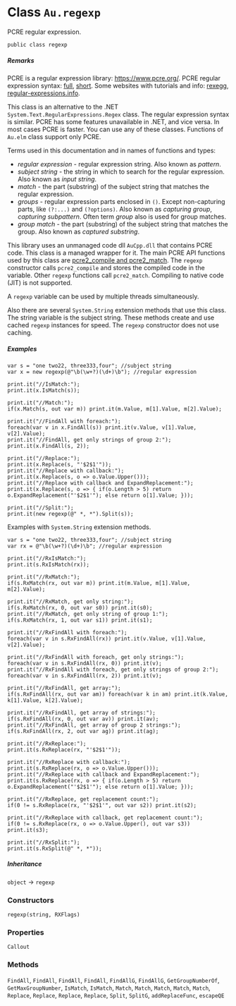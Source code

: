 # Class `Au.regexp`

PCRE regular expression.

```
public class regexp
```

##### Remarks

PCRE is a regular expression library: https://www.pcre.org/. PCRE regular expression syntax: [full](https://www.pcre.org/current/doc/html/pcre2pattern.html), [short](https://www.pcre.org/current/doc/html/pcre2syntax.html). Some websites with tutorials and info: [rexegg](https://www.rexegg.com/), [regular-expressions.info](https://www.regular-expressions.info/).

This class is an alternative to the .NET `System.Text.RegularExpressions.Regex` class. The regular expression syntax is similar. PCRE has some features unavailable in .NET, and vice versa. In most cases PCRE is faster. You can use any of these classes. Functions of `Au.elm` class support only PCRE.

Terms used in this documentation and in names of functions and types:

- *regular expression* - regular expression string. Also known as *pattern*.
- *subject string* - the string in which to search for the regular expression. Also known as *input string*.
- *match* - the part (substring) of the subject string that matches the regular expression.
- *groups* - regular expression parts enclosed in `()`. Except non-capturing parts, like `(?:...)` and `(?options)`. Also known as *capturing group*, *capturing subpattern*. Often term *group* also is used for group matches.
- *group match* - the part (substring) of the subject string that matches the group. Also known as *captured substring*.

This library uses an unmanaged code dll `AuCpp.dll` that contains PCRE code. This class is a managed wrapper for it. The main PCRE API functions used by this class are [pcre2_compile and pcre2_match](https://www.pcre.org/current/doc/html/pcre2api.html). The `regexp` constructor calls `pcre2_compile` and stores the compiled code in the variable. Other `regexp` functions call `pcre2_match`. Compiling to native code (JIT) is not supported.

A `regexp` variable can be used by multiple threads simultaneously.

Also there are several `System.String` extension methods that use this class. The string variable is the subject string. These methods create and use cached `regexp` instances for speed. The `regexp` constructor does not use caching.

##### Examples

```
var s = "one two22, three333,four"; //subject string
var x = new regexp(@"\b(\w+?)(\d+)\b"); //regular expression

print.it("//IsMatch:");
print.it(x.IsMatch(s));

print.it("//Match:");
if(x.Match(s, out var m)) print.it(m.Value, m[1].Value, m[2].Value);

print.it("//FindAll with foreach:");
foreach(var v in x.FindAll(s)) print.it(v.Value, v[1].Value, v[2].Value);
print.it("//FindAll, get only strings of group 2:");
print.it(x.FindAll(s, 2));

print.it("//Replace:");
print.it(x.Replace(s, "'$2$1'"));
print.it("//Replace with callback:");
print.it(x.Replace(s, o => o.Value.Upper()));
print.it("//Replace with callback and ExpandReplacement:");
print.it(x.Replace(s, o => { if(o.Length > 5) return o.ExpandReplacement("'$2$1'"); else return o[1].Value; }));

print.it("//Split:");
print.it(new regexp(@" *, *").Split(s));
```

Examples with `System.String` extension methods.

```
var s = "one two22, three333,four"; //subject string
var rx = @"\b(\w+?)(\d+)\b"; //regular expression

print.it("//RxIsMatch:");
print.it(s.RxIsMatch(rx));

print.it("//RxMatch:");
if(s.RxMatch(rx, out var m)) print.it(m.Value, m[1].Value, m[2].Value);

print.it("//RxMatch, get only string:");
if(s.RxMatch(rx, 0, out var s0)) print.it(s0);
print.it("//RxMatch, get only string of group 1:");
if(s.RxMatch(rx, 1, out var s1)) print.it(s1);

print.it("//RxFindAll with foreach:");
foreach(var v in s.RxFindAll(rx)) print.it(v.Value, v[1].Value, v[2].Value);

print.it("//RxFindAll with foreach, get only strings:");
foreach(var v in s.RxFindAll(rx, 0)) print.it(v);
print.it("//RxFindAll with foreach, get only strings of group 2:");
foreach(var v in s.RxFindAll(rx, 2)) print.it(v);

print.it("//RxFindAll, get array:");
if(s.RxFindAll(rx, out var am)) foreach(var k in am) print.it(k.Value, k[1].Value, k[2].Value);

print.it("//RxFindAll, get array of strings:");
if(s.RxFindAll(rx, 0, out var av)) print.it(av);
print.it("//RxFindAll, get array of group 2 strings:");
if(s.RxFindAll(rx, 2, out var ag)) print.it(ag);

print.it("//RxReplace:");
print.it(s.RxReplace(rx, "'$2$1'"));

print.it("//RxReplace with callback:");
print.it(s.RxReplace(rx, o => o.Value.Upper()));
print.it("//RxReplace with callback and ExpandReplacement:");
print.it(s.RxReplace(rx, o => { if(o.Length > 5) return o.ExpandReplacement("'$2$1'"); else return o[1].Value; }));

print.it("//RxReplace, get replacement count:");
if(0 != s.RxReplace(rx, "'$2$1'", out var s2)) print.it(s2);

print.it("//RxReplace with callback, get replacement count:");
if(0 != s.RxReplace(rx, o => o.Value.Upper(), out var s3)) print.it(s3);

print.it("//RxSplit:");
print.it(s.RxSplit(@" *, *"));
```

##### Inheritance

`object` → `regexp`

### Constructors

`regexp(string, RXFlags)`

### Properties

`Callout`

### Methods

`FindAll`, `FindAll`, `FindAll`, `FindAll`, `FindAllG`, `FindAllG`, `GetGroupNumberOf`, `GetMaxGroupNumber`, `IsMatch`, `IsMatch`, `Match`, `Match`, `Match`, `Match`, `Match`, `Replace`, `Replace`, `Replace`, `Replace`, `Split`, `SplitG`, `addReplaceFunc`, `escapeQE`